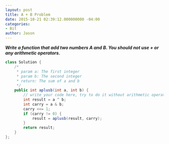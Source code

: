 ```yaml
---
layout: post
title: A + B Problem
date: 2015-10-21 02:39:12.000000000 -04:00
categories:
- Bit
author: Jason
---
```

<p><strong><em>Write a function that add two numbers A and B. You should not use + or any arithmetic operators.</em></strong><br />


``` java
class Solution {
    /*
     * param a: The first integer
     * param b: The second integer
     * return: The sum of a and b
     */
    public int aplusb(int a, int b) {
        // write your code here, try to do it without arithmetic operators.
        int result = a ^ b;
        int carry = a & b;
        carry <<= 1;
        if (carry != 0) {
            result = aplusb(result, carry);
        }
        return result;
    }
};
```
